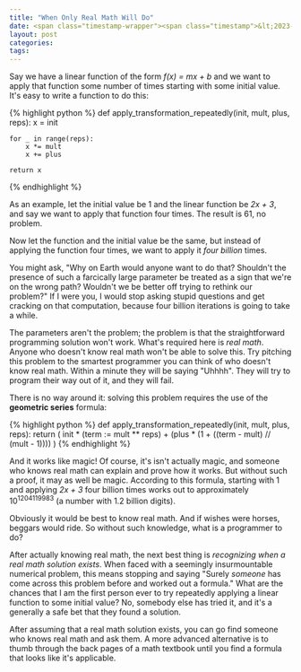 ```yaml
---
title: "When Only Real Math Will Do"
date: <span class="timestamp-wrapper"><span class="timestamp">&lt;2023-06-21 Wed&gt;</span></span>
layout: post
categories:
tags:
---
```


Say we have a linear function of the form *f(x) = mx + b* and we want to apply that function some number of times starting with some initial value. It's easy to write a function to do this:

{% highlight python %}
def apply_transformation_repeatedly(init, mult, plus, reps):
    x = init

    for _ in range(reps):
        x *= mult
        x += plus

    return x
{% endhighlight %}

As an example, let the initial value be 1 and the linear function be *2x + 3*, and say we want to apply that function four times. The result is 61, no problem.

Now let the function and the initial value be the same, but instead of applying the function four times, we want to apply it *four billion* times.

You might ask, "Why on Earth would anyone want to do that? Shouldn't the presence of such a farcically large parameter be treated as a sign that we're on the wrong path? Wouldn't we be better off trying to rethink our problem?" If I were you, I would stop asking stupid questions and get cracking on that computation, because four billion iterations is going to take a while.

The parameters aren't the problem; the problem is that the straightforward programming solution won't work. What's required here is *real math*. Anyone who doesn't know real math won't be able to solve this. Try pitching this problem to the smartest programmer you can think of who doesn't know real math. Within a minute they will be saying "Uhhhh". They will try to program their way out of it, and they will fail.

There is no way around it: solving this problem requires the use of the **geometric series** formula:

{% highlight python %}
def apply_transformation_repeatedly(init, mult, plus, reps):
    return (
        init
        * (term := mult ** reps)
        + (plus * (1 + ((term - mult) // (mult - 1))))
    )
{% endhighlight %}

And it works like magic! Of course, it's isn't actually magic, and someone who knows real math can explain and prove how it works. But without such a proof, it may as well be magic. According to this formula, starting with 1 and applying *2x + 3* four billion times works out to approximately 10<sup>1204119983</sup> (a number with 1.2 billion digits).

Obviously it would be best to know real math. And if wishes were horses, beggars would ride. So without such knowledge, what is a programmer to do?

After actually knowing real math, the next best thing is *recognizing when a real math solution exists*. When faced with a seemingly insurmountable numerical problem, this means stopping and saying "Surely *someone* has come across this problem before and worked out a formula." What are the chances that I am the first person ever to try repeatedly applying a linear function to some initial value? No, somebody else has tried it, and it's a generally a safe bet that they found a solution.

After assuming that a real math solution exists, you can go find someone who knows real math and ask them. A more advanced alternative is to thumb through the back pages of a math textbook until you find a formula that looks like it's applicable.
